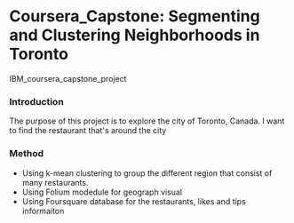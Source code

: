 # Coursera_Capstone: Segmenting and Clustering Neighborhoods in Toronto
IBM_coursera_capstone_project
### Introduction
The purpose of this project is to explore the city of Toronto, Canada. I want to find the restaurant that's around the city

### Method
- Using k-mean clustering to group the different region that consist of many restaurants. 
- Using Folium modedule for geograph visual
- Using Foursquare database for the restaurants, likes and tips informaiton

